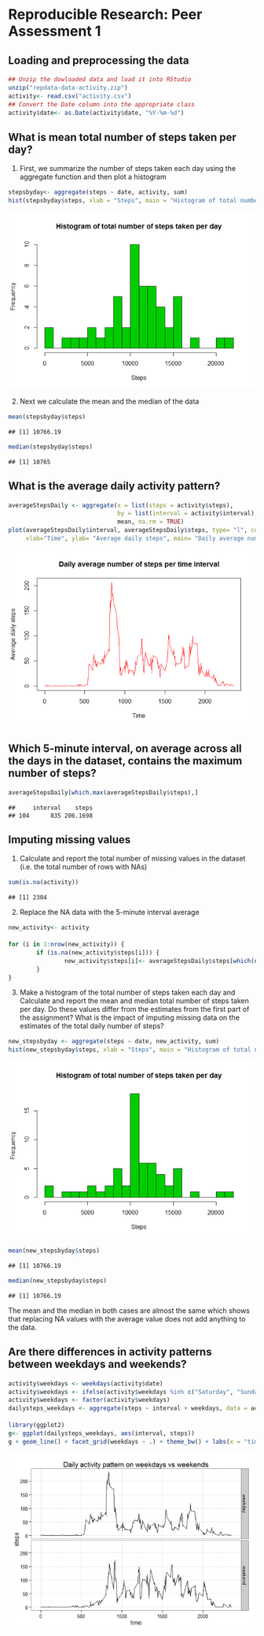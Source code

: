 # Reproducible Research: Peer Assessment 1


## Loading and preprocessing the data


```r
## Unzip the dowloaded data and load it into RStudio
unzip("repdata-data-activity.zip")
activity<- read.csv("activity.csv")
## Convert the Date column into the appropriate class
activity$date<- as.Date(activity$date, "%Y-%m-%d")
```

## What is mean total number of steps taken per day?

1. First, we summarize the number of steps taken each day using the aggregate function and then plot a histogram

```r
stepsbyday<- aggregate(steps ~ date, activity, sum)
hist(stepsbyday$steps, xlab = "Steps", main = "Histogram of total number of steps taken per day", col = 3, breaks=17)
```

![](PA1_template_files/figure-html/unnamed-chunk-2-1.png) 

2. Next we calculate the mean and the median of the data


```r
mean(stepsbyday$steps)
```

```
## [1] 10766.19
```

```r
median(stepsbyday$steps)
```

```
## [1] 10765
```

## What is the average daily activity pattern?

```r
averageStepsDaily <- aggregate(x = list(steps = activity$steps), 
                               by = list(interval = activity$interval),
                               mean, na.rm = TRUE)
plot(averageStepsDaily$interval, averageStepsDaily$steps, type= "l", col="red",
     xlab="Time", ylab= "Average daily steps", main= "Daily average number of steps per time interval")
```

![](PA1_template_files/figure-html/unnamed-chunk-4-1.png) 

## Which 5-minute interval, on average across all the days in the dataset, contains the maximum number of steps?

```r
averageStepsDaily[which.max(averageStepsDaily$steps),]
```

```
##     interval    steps
## 104      835 206.1698
```

## Imputing missing values

1. Calculate and report the total number of missing values in the dataset (i.e. the total number of rows with NAs)

```r
sum(is.na(activity))
```

```
## [1] 2304
```
2. Replace the NA data with the 5-minute interval average

```r
new_activity<- activity

for (i in 1:nrow(new_activity)) {
        if (is.na(new_activity$steps[i])) {
                new_activity$steps[i]<- averageStepsDaily$steps[which(new_activity$interval[i]==averageStepsDaily$interval)]
        }
}
```
3. Make a histogram of the total number of steps taken each day and Calculate and report the mean and median total number of steps taken per day. Do these values differ from the estimates from the first part of the assignment? What is the impact of imputing missing data on the estimates of the total daily number of steps?

```r
new_stepsbyday <- aggregate(steps ~ date, new_activity, sum)
hist(new_stepsbyday$steps, xlab = "Steps", main = "Histogram of total number of steps taken per day", col = 3, breaks=17)
```

![](PA1_template_files/figure-html/unnamed-chunk-8-1.png) 

```r
mean(new_stepsbyday$steps)
```

```
## [1] 10766.19
```

```r
median(new_stepsbyday$steps)
```

```
## [1] 10766.19
```
The mean and the median in both cases are almost the same which shows that replacing NA values with the average value does not add anything to the data.

## Are there differences in activity patterns between weekdays and weekends?



```r
activity$weekdays <- weekdays(activity$date)
activity$weekdays <- ifelse(activity$weekdays %in% c("Saturday", "Sunday"),"weekend", "weekday")
activity$weekdays <- factor(activity$weekdays)
dailysteps_weekdays <- aggregate(steps ~ interval + weekdays, data = activity, mean)

library(ggplot2)
g<- ggplot(dailysteps_weekdays, aes(interval, steps))
g + geom_line() + facet_grid(weekdays ~ .) + theme_bw() + labs(x = "time") + labs(y = "steps") + labs(title= "Daily activity pattern on weekdays vs weekends")
```

![](PA1_template_files/figure-html/unnamed-chunk-9-1.png) 

